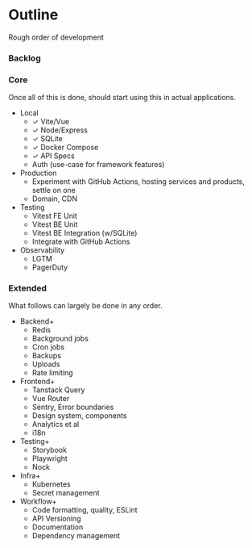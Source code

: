 # Outline

Rough order of development

### Backlog

### Core
Once all of this is done, should start using this in actual applications.

* Local
    * ✓ Vite/Vue
    * ✓ Node/Express
    * ✓ SQLite
    * ✓ Docker Compose
    * ✓ API Specs
    * Auth (use-case for framework features)
* Production
    * Experiment with GitHub Actions, hosting services and products, settle on one
    * Domain, CDN
* Testing
    * Vitest FE Unit
    * Vitest BE Unit
    * Vitest BE Integration (w/SQLite)
    * Integrate with GitHub Actions
* Observability
    * LGTM
    * PagerDuty

### Extended
What follows can largely be done in any order.

* Backend+
    * Redis
    * Background jobs
    * Cron jobs
    * Backups
    * Uploads
    * Rate limiting
* Frontend+
    * Tanstack Query
    * Vue Router
    * Sentry, Error boundaries
    * Design system, components
    * Analytics et al
    * i18n
* Testing+
    * Storybook
    * Playwright
    * Nock
* Infra+
    * Kubernetes
    * Secret management
* Workflow+
    * Code formatting, quality, ESLint
    * API Versioning
    * Documentation
    * Dependency management
